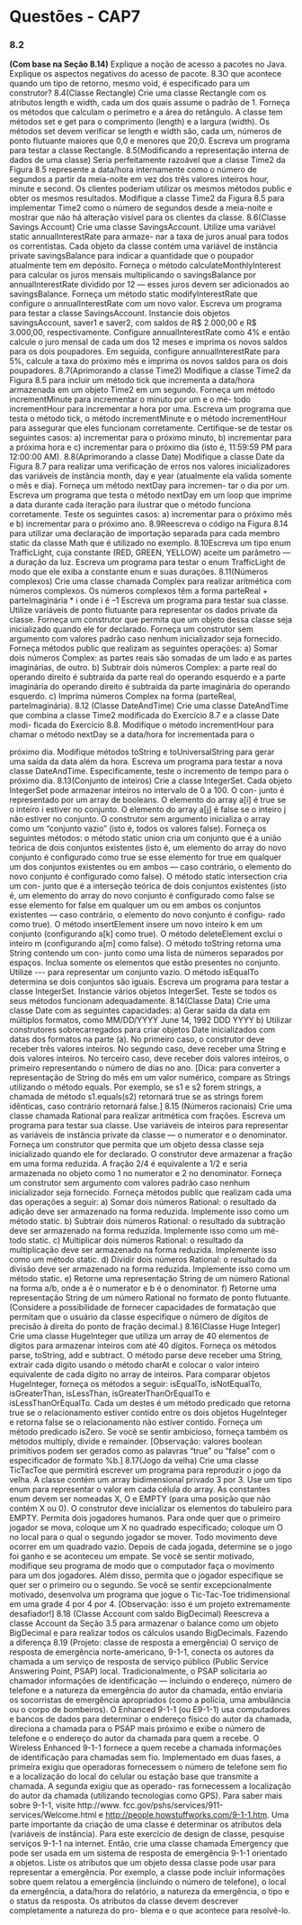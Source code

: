 # Questões - CAP7
### 8.2
**(Com base na Seção 8.14)** Explique a noção de acesso a pacotes no Java. Explique os aspectos negativos do acesso de pacote.
8.3O que acontece quando um tipo de retorno, mesmo void, é especificado para um construtor?
8.4(Classe Rectangle) Crie uma classe Rectangle com os atributos length e width, cada um dos quais assume o padrão de 1. Forneça
os métodos que calculam o perímetro e a área do retângulo. A classe tem métodos set e get para o comprimento (length) e a largura
(width). Os métodos set devem verificar se length e width são, cada um, números de ponto flutuante maiores que 0,0 e menores que
20,0. Escreva um programa para testar a classe Rectangle.
8.5(Modificando a representação interna de dados de uma classe) Seria perfeitamente razoável que a classe Time2 da Figura 8.5
represente a data/hora internamente como o número de segundos a partir da meia-noite em vez dos três valores inteiros hour, minute
e second. Os clientes poderiam utilizar os mesmos métodos public e obter os mesmos resultados. Modifique a classe Time2 da Figura
8.5 para implementar Time2 como o número de segundos desde a meia-noite e mostrar que não há alteração visível para os clientes da
classe.
8.6(Classe Savings Account) Crie uma classe SavingsAccount. Utilize uma variável static annualInterestRate para armaze-
nar a taxa de juros anual para todos os correntistas. Cada objeto da classe contém uma variável de instância private savingsBalance
para indicar a quantidade que o poupador atualmente tem em depósito. Forneça o método calculateMonthlyInterest para calcular
os juros mensais multiplicando o savingsBalance por annualInterestRate dividido por 12 — esses juros devem ser adicionados
ao savingsBalance. Forneça um método static modifyInterestRate que configure o annualInterestRate com um novo
valor. Escreva um programa para testar a classe SavingsAccount. Instancie dois objetos savingsAccount, saver1 e saver2, com
saldos de R$ 2.000,00 e R$ 3.000,00, respectivamente. Configure annualInterestRate como 4% e então calcule o juro mensal de cada
um dos 12 meses e imprima os novos saldos para os dois poupadores. Em seguida, configure annualInterestRate para 5%, calcule a
taxa do próximo mês e imprima os novos saldos para os dois poupadores.
8.7(Aprimorando a classe Time2) Modifique a classe Time2 da Figura 8.5 para incluir um método tick que incrementa a data/hora
armazenada em um objeto Time2 em um segundo. Forneça um método incrementMinute para incrementar o minuto por um e o mé-
todo incrementHour para incrementar a hora por uma. Escreva um programa que testa o método tick, o método incrementMinute
e o método incrementHour para assegurar que eles funcionam corretamente. Certifique-se de testar os seguintes casos:
a) incrementar para o próximo minuto,
b) incrementar para a próxima hora e
c) incrementar para o próximo dia (isto é, 11:59:59 PM para 12:00:00 AM).
8.8(Aprimorando a classe Date) Modifique a classe Date da Figura 8.7 para realizar uma verificação de erros nos valores inicializadores
das variáveis de instância month, day e year (atualmente ela valida somente o mês e dia). Forneça um método nextDay para incremen-
tar o dia por um. Escreva um programa que testa o método nextDay em um loop que imprime a data durante cada iteração para ilustrar
que o método funciona corretamente. Teste os seguintes casos:
a) incrementar para o próximo mês e
b) incrementar para o próximo ano.
8.9Reescreva o código na Figura 8.14 para utilizar uma declaração de importação separada para cada membro static da classe Math que
é utilizado no exemplo.
8.10Escreva um tipo enum TrafficLight, cuja constante (RED, GREEN, YELLOW) aceite um parâmetro — a duração da luz. Escreva um
programa para testar o enum TrafficLight de modo que ele exiba a constante enum e suas durações.
8.11(Números complexos) Crie uma classe chamada Complex para realizar aritmética com números complexos. Os números complexos têm
a forma
parteReal + parteImaginária * i
onde i é
–1
Escreva um programa para testar sua classe. Utilize variáveis de ponto flutuante para representar os dados private da classe. Forneça
um construtor que permita que um objeto dessa classe seja inicializado quando ele for declarado. Forneça um construtor sem argumento
com valores padrão caso nenhum inicializador seja fornecido. Forneça métodos public que realizam as seguintes operações:
a) Somar dois números Complex: as partes reais são somadas de um lado e as partes imaginárias, de outro.
b) Subtrair dois números Complex: a parte real do operando direito é subtraída da parte real do operando esquerdo e a parte imaginária
do operando direito é subtraída da parte imaginária do operando esquerdo.
c) Imprima números Complex na forma (parteReal, parteImaginária).
8.12
(Classe DateAndTime) Crie uma classe DateAndTime que combina a classe Time2 modificada do Exercício 8.7 e a classe Date modi-
ficada do Exercício 8.8. Modifique o método incrementHour para chamar o método nextDay se a data/hora for incrementada para o

próximo dia. Modifique métodos toString e toUniversalString para gerar uma saída da data além da hora. Escreva um programa
para testar a nova classe DateAndTime. Especificamente, teste o incremento de tempo para o próximo dia.
8.13(Conjunto de inteiros) Crie a classe IntegerSet. Cada objeto IntegerSet pode armazenar inteiros no intervalo de 0 a 100. O con-
junto é representado por um array de booleans. O elemento do array a[i] é true se o inteiro i estiver no conjunto. O elemento do array
a[j] é false se o inteiro j não estiver no conjunto. O construtor sem argumento inicializa o array como um “conjunto vazio” (isto é,
todos os valores false).
Forneça os seguintes métodos: o método static union cria um conjunto que é a união teórica de dois conjuntos existentes (isto é,
um elemento do array do novo conjunto é configurado como true se esse elemento for true em qualquer um dos conjuntos existentes ou
em ambos — caso contrário, o elemento do novo conjunto é configurado como false). O método static intersection cria um con-
junto que é a interseção teórica de dois conjuntos existentes (isto é, um elemento do array do novo conjunto é configurado como false se
esse elemento for false em qualquer um ou em ambos os conjuntos existentes — caso contrário, o elemento do novo conjunto é configu-
rado como true). O método insertElement insere um novo inteiro k em um conjunto (configurando a[k] como true). O método
deleteElement exclui o inteiro m (configurando a[m] como false). O método toString retorna uma String contendo um con-
junto como uma lista de números separados por espaços. Inclua somente os elementos que estão presentes no conjunto. Utilize --- para
representar um conjunto vazio. O método isEqualTo determina se dois conjuntos são iguais. Escreva um programa para testar a classe
IntegerSet. Instancie vários objetos IntegerSet. Teste se todos os seus métodos funcionam adequadamente.
8.14(Classe Data) Crie uma classe Date com as seguintes capacidades:
a) Gerar saída da data em múltiplos formatos, como
MM/DD/YYYY
June 14, 1992
DDD YYYY
b) Utilizar construtores sobrecarregados para criar objetos Date inicializados com datas dos formatos na parte (a). No primeiro caso, o
construtor deve receber três valores inteiros. No segundo caso, deve receber uma String e dois valores inteiros. No terceiro caso, deve
receber dois valores inteiros, o primeiro representando o número de dias no ano. [Dica: para converter a representação de String do
mês em um valor numérico, compare as Strings utilizando o método equals. Por exemplo, se s1 e s2 forem strings, a chamada
de método s1.equals(s2) retornará true se as strings forem idênticas, caso contrário retornará false.]
8.15
(Números racionais) Crie uma classe chamada Rational para realizar aritmética com frações. Escreva um programa para testar
sua classe. Use variáveis de inteiros para representar as variáveis de instância private da classe — o numerator e o denominator.
Forneça um construtor que permita que um objeto dessa classe seja inicializado quando ele for declarado. O construtor deve armazenar a
fração em uma forma reduzida. A fração
2/4
é equivalente a 1/2 e seria armazenada no objeto como 1 no numerator e 2 no denominator. Forneça um construtor sem argumento
com valores padrão caso nenhum inicializador seja fornecido. Forneça métodos public que realizam cada uma das operações a seguir:
a) Somar dois números Rational: o resultado da adição deve ser armazenado na forma reduzida. Implemente isso como um método
static.
b) Subtrair dois números Rational: o resultado da subtração deve ser armazenado na forma reduzida. Implemente isso como um mé-
todo static.
c) Multiplicar dois números Rational: o resultado da multiplicação deve ser armazenado na forma reduzida. Implemente isso como um
método static.
d) Dividir dois números Rational: o resultado da divisão deve ser armazenado na forma reduzida. Implemente isso como um método
static.
e) Retorne uma representação String de um número Rational na forma a/b, onde a é o numerator e b é o denominator.
f) Retorne uma representação String de um número Rational no formato de ponto flutuante. (Considere a possibilidade de fornecer
capacidades de formatação que permitam que o usuário da classe especifique o número de dígitos de precisão à direita do ponto de
fração decimal.)
8.16(Classe Huge Integer) Crie uma classe HugeInteger que utiliza um array de 40 elementos de dígitos para armazenar inteiros com
até 40 dígitos. Forneça os métodos parse, toString, add e subtract. O método parse deve receber uma String, extrair cada dígito
usando o método charAt e colocar o valor inteiro equivalente de cada dígito no array de inteiros. Para comparar objetos HugeInteger,
forneça os métodos a seguir: isEqualTo, isNotEqualTo, isGreaterThan, isLessThan, isGreaterThanOrEqualTo e
isLessThanOrEqualTo. Cada um destes é um método predicado que retorna true se o relacionamento estiver contido entre os dois
objetos HugeInteger e retorna false se o relacionamento não estiver contido. Forneça um método predicado isZero. Se você se
sentir ambicioso, forneça também os métodos multiply, divide e remainder. [Observação: valores boolean primitivos podem ser
gerados como as palavras “true” ou “false” com o especificador de formato %b.]
8.17(Jogo da velha) Crie uma classe TicTacToe que permitirá escrever um programa para reproduzir o jogo da velha. A classe contém um
array bidimensional privado 3 por 3. Use um tipo enum para representar o valor em cada célula do array. As constantes enum devem ser
nomeadas X, O e EMPTY (para uma posição que não contém X ou 0). O construtor deve inicializar os elementos do tabuleiro para EMPTY.
Permita dois jogadores humanos. Para onde quer que o primeiro jogador se mova, coloque um X no quadrado especificado; coloque um O
no local para o qual o segundo jogador se mover. Todo movimento deve ocorrer em um quadrado vazio. Depois de cada jogada, determine
se o jogo foi ganho e se aconteceu um empate. Se você se sentir motivado, modifique seu programa de modo que o computador faça o movimento para um dos jogadores. Além disso, permita que o jogador especifique se quer ser o primeiro ou o segundo. Se você se sentir
excepcionalmente motivado, desenvolva um programa que jogue o Tic-Tac-Toe tridimensional em uma grade 4 por 4 por 4. [Observação:
isso é um projeto extremamente desafiador!]
8.18
(Classe Account com saldo BigDecimal) Reescreva a classe Account da Seção 3.5 para armazenar o balance como um objeto
BigDecimal e para realizar todos os cálculos usando BigDecimals.
Fazendo a diferença
8.19
(Projeto: classe de resposta a emergência) O serviço de resposta de emergência norte-americano, 9-1-1, conecta os autores da chamada
a um serviço de resposta de serviço público (Public Service Answering Point, PSAP) local. Tradicionalmente, o PSAP solicitaria ao chamador
informações de identificação — incluindo o endereço, número de telefone e a natureza da emergência do autor da chamada, então enviaria
os socorristas de emergência apropriados (como a polícia, uma ambulância ou o corpo de bombeiros). O Enhanced 9-1-1 (ou E9-1-1) usa
computadores e bancos de dados para determinar o endereço físico do autor da chamada, direciona a chamada para o PSAP mais próximo
e exibe o número de telefone e o endereço do autor da chamada para quem a recebe. O Wireless Enhanced 9-1-1 fornece a quem recebe a
chamada informações de identificação para chamadas sem fio. Implementado em duas fases, a primeira exigiu que operadoras fornecessem
o número de telefone sem fio e a localização do local do celular ou estação base que transmite a chamada. A segunda exigiu que as operado-
ras fornecessem a localização do autor da chamada (utilizando tecnologias como GPS). Para saber mais sobre 9-1-1, visite http://www.
fcc.gov/pshs/services/911-services/Welcome.html e http://people.howstuffworks.com/9-1-1.htm.
Uma parte importante da criação de uma classe é determinar os atributos dela (variáveis de instância). Para este exercício de design de
classe, pesquise serviços 9-1-1 na internet. Então, crie uma classe chamada Emergency que pode ser usada em um sistema de resposta de
emergência 9-1-1 orientado a objetos. Liste os atributos que um objeto dessa classe pode usar para representar a emergência. Por exemplo, a
classe pode incluir informações sobre quem relatou a emergência (incluindo o número de telefone), o local da emergência, a data/hora do
relatório, a natureza da emergência, o tipo e o status da resposta. Os atributos da classe devem descrever completamente a natureza do pro-
blema e o que acontece para resolvê-lo.